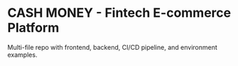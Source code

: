 # CASH MONEY - Fintech E-commerce Platform

Multi-file repo with frontend, backend, CI/CD pipeline, and environment examples.
